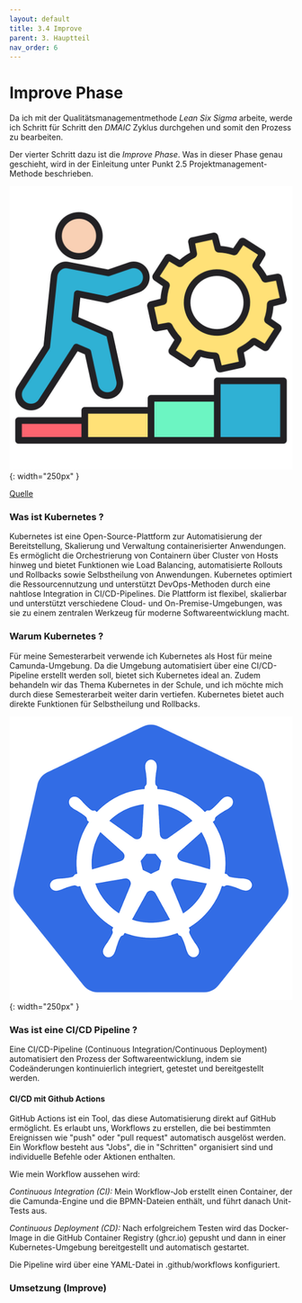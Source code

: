 ```yaml
---
layout: default
title: 3.4 Improve
parent: 3. Hauptteil
nav_order: 6
---
```


# Improve Phase

Da ich mit der Qualitätsmanagementmethode *Lean Six Sigma* arbeite, werde ich Schritt für Schritt den *DMAIC* Zyklus durchgehen und somit den Prozess zu bearbeiten. 

Der vierter Schritt dazu ist die *Improve Phase*. Was in dieser Phase genau geschieht, wird in der Einleitung unter Punkt 2.5 Projektmanagement-Methode beschrieben.

![Improve](../ressources/bilder/working.png){: width="250px" }

[Quelle](../Quellenverzeichnis/index.md#improve)


### Was ist Kubernetes ?

Kubernetes ist eine Open-Source-Plattform zur Automatisierung der Bereitstellung, Skalierung und Verwaltung containerisierter Anwendungen. Es ermöglicht die Orchestrierung von Containern über Cluster von Hosts hinweg und bietet Funktionen wie Load Balancing, automatisierte Rollouts und Rollbacks sowie Selbstheilung von Anwendungen. Kubernetes optimiert die Ressourcennutzung und unterstützt DevOps-Methoden durch eine nahtlose Integration in CI/CD-Pipelines. Die Plattform ist flexibel, skalierbar und unterstützt verschiedene Cloud- und On-Premise-Umgebungen, was sie zu einem zentralen Werkzeug für moderne Softwareentwicklung macht.

### Warum Kubernetes ?

Für meine Semesterarbeit verwende ich Kubernetes als Host für meine Camunda-Umgebung. Da die Umgebung automatisiert über eine CI/CD-Pipeline erstellt werden soll, bietet sich Kubernetes ideal an. Zudem behandeln wir das Thema Kubernetes in der Schule, und ich möchte mich durch diese Semesterarbeit weiter darin vertiefen. Kubernetes bietet auch direkte Funktionen für Selbstheilung und Rollbacks.

![Goals](../ressources/bilder/kubernetes.png){: width="250px" }

### Was ist eine CI/CD Pipeline ?

Eine CI/CD-Pipeline (Continuous Integration/Continuous Deployment) automatisiert den Prozess der Softwareentwicklung, indem sie Codeänderungen kontinuierlich integriert, getestet und bereitgestellt werden.

#### CI/CD mit Github Actions

GitHub Actions ist ein Tool, das diese Automatisierung direkt auf GitHub ermöglicht. Es erlaubt uns, Workflows zu erstellen, die bei bestimmten Ereignissen wie "push" oder "pull request" automatisch ausgelöst werden. Ein Workflow besteht aus "Jobs", die in "Schritten" organisiert sind und individuelle Befehle oder Aktionen enthalten.

Wie mein Workflow aussehen wird:

*Continuous Integration (CI):* Mein Workflow-Job erstellt einen Container, der die Camunda-Engine und die BPMN-Dateien enthält, und führt danach Unit-Tests aus.

*Continuous Deployment (CD):* Nach erfolgreichem Testen wird das Docker-Image in die GitHub Container Registry (ghcr.io) gepusht und dann in einer Kubernetes-Umgebung bereitgestellt und automatisch gestartet.

Die Pipeline wird über eine YAML-Datei in .github/workflows konfiguriert.


### Umsetzung (Improve)


